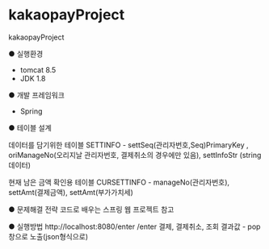 # kakaopayProject
kakaopayProject

● 실행환경
- tomcat 8.5
- JDK 1.8

● 개발 프레임워크
- Spring

● 테이블 설계

데이터를 담기위한 테이블
SETTINFO - settSeq(관리자번호,Seq)PrimaryKey , oriManageNo(오리지날 관리자번호, 결제취소의 경우에만 있음), settInfoStr (string 데이터)

현재 남은 금액 확인용 테이블
CURSETTINFO - manageNo(관리자번호), settAmt(결제금액), settAmt(부가가치세)

● 문제해결 전략
코드로 배우는 스프링 웹 프로젝트 참고

● 실행방법
http://localhost:8080/enter /enter
결제, 결제취소, 조회
결과값 - pop창으로 노출(json형식으로)
